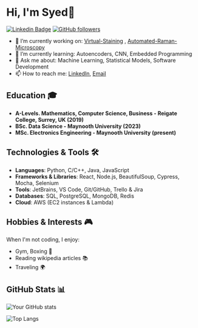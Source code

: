 # Hi, I'm Syed👋
[![Linkedin Badge](https://img.shields.io/badge/-Syed-blue?style=flat-square&logo=Linkedin&logoColor=white&link=https://www.linkedin.com/in/syedbaryalay47)](https://www.linkedin.com/in/syedbaryalay47) [![GitHub followers](https://img.shields.io/github/followers/Syed47?label=Follow&style=social)](https://github.com/Syed47/?tab=follow)

- 🔭 I’m currently working on: [Virtual-Staining](https://github.com/Syed47/Virtual-Staining) , [Automated-Raman-Microscopy](https://github.com/Syed47/Automated-Raman-Microscopy)
- 🌱 I’m currently learning: Autoencoders, CNN, Embedded Programming
- 💬 Ask me about: Machine Learning, Statistical Models, Software Development
- 📫 How to reach me: [LinkedIn](https://www.linkedin.com/in/syedbaryalay47), [Email](mailto:syedbaryalay47@gmail.com)

## Education 🎓

- **A-Levels. Mathematics, Computer Science, Business - Reigate College, Surrey, UK (2019)**
- **BSc. Data Science - Maynooth University (2023)**
- **MSc. Electronics Engineering - Maynooth University (present)**

## Technologies & Tools 🛠️

- **Languages**: Python, C/C++, Java, JavaScript
- **Frameworks & Libraries**: React, Node.js, BeautifulSoup, Cypress, Mocha, Selenium
- **Tools**: JetBrains, VS Code, Git/GitHub, Trello & Jira
- **Databases**: SQL, PostgreSQL, MongoDB, Redis
- **Cloud**: AWS (EC2 instances & Lambda)

## Hobbies & Interests 🎮

When I'm not coding, I enjoy:

- Gym, Boxing 👊
- Reading wikipedia articles 📚
- Traveling 🌍

## GitHub Stats 📊

![Your GitHub stats](https://github-readme-stats.vercel.app/api?username=Syed47&show_icons=true&theme=dark)

![Top Langs](https://github-readme-stats.vercel.app/api/top-langs/?username=Syed47&layout=compact&theme=radical)

